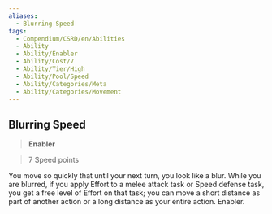 ```yaml
---
aliases:
  - Blurring Speed
tags:
  - Compendium/CSRD/en/Abilities
  - Ability
  - Ability/Enabler
  - Ability/Cost/7
  - Ability/Tier/High
  - Ability/Pool/Speed
  - Ability/Categories/Meta
  - Ability/Categories/Movement
---
```

    
      
## Blurring Speed      
>**Enabler**      
>7 Speed points    
      
You move so quickly that until your next turn, you look like a blur. While you are blurred, if you apply Effort to a melee attack task or Speed defense task, you get a free level of Effort on that task; you can move a short distance as part of another action or a long distance as your entire action. Enabler.
